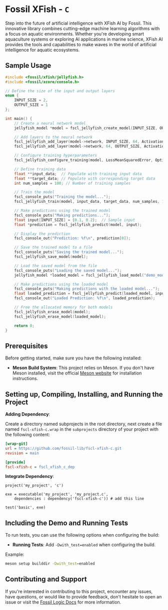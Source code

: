 # Fossil XFish - `C`

Step into the future of artificial intelligence with XFish AI by Fossil. This innovative library combines cutting-edge machine learning algorithms with a focus on aquatic environments. Whether you're developing smart aquaculture systems or exploring AI applications in marine science, XFish AI provides the tools and capabilities to make waves in the world of artificial intelligence for aquatic ecosystems.

## Sample Usage

```c
#include <fossil/xfish/jellyfish.h>
#include <fossil/xcore/console.h>

// Define the size of the input and output layers
enum {
    INPUT_SIZE = 2,
    OUTPUT_SIZE = 1
};

int main() {
    // Create a neural network model
    jellyfish_model *model = fscl_jellyfish_create_model(INPUT_SIZE, OUTPUT_SIZE, "demo_model");

    // Add layers to the neural network
    fscl_jellyfish_add_layer(model->network, INPUT_SIZE, 64, ActivationReLU);
    fscl_jellyfish_add_layer(model->network, 64, OUTPUT_SIZE, ActivationSigmoid);

    // Configure training hyperparameters
    fscl_jellyfish_configure_training(model, LossMeanSquaredError, OptimizerGradientDescent, 0.01);

    // Define training data
    float **input_data;  // Populate with training input data
    float **target_data; // Populate with corresponding target data
    int num_samples = 100; // Number of training samples

    // Train the model
    fscl_console_puts("Training the model...");
    fscl_jellyfish_train(model, input_data, target_data, num_samples, 100, 32);

    // Make predictions using the trained model
    fscl_console_puts("Making predictions...");
    float input[INPUT_SIZE] = {0.1, 0.2};  // Sample input
    float *prediction = fscl_jellyfish_predict(model, input);

    // Display the prediction
    fscl_console_out("Prediction: %f\n", prediction[0]);

    // Save the trained model to a file
    fscl_console_puts("Saving the trained model...");
    fscl_jellyfish_save_model(model);

    // Load the saved model from the file
    fscl_console_puts("Loading the saved model...");
    jellyfish_model *loaded_model = fscl_jellyfish_load_model("demo_model");

    // Make predictions using the loaded model
    fscl_console_puts("Making predictions with the loaded model...");
    float loaded_prediction = fscl_jellyfish_predict(loaded_model, input)[0];
    fscl_console_out("Loaded Prediction: %f\n", loaded_prediction);

    // Free the allocated memory for both models
    fscl_jellyfish_erase_model(model);
    fscl_jellyfish_erase_model(loaded_model);

    return 0;
}
```

## Prerequisites

Before getting started, make sure you have the following installed:

- **Meson Build System**: This project relies on Meson. If you don't have Meson installed, visit the official [Meson website](https://mesonbuild.com/Getting-meson.html) for installation instructions.

## Setting up, Compiling, Installing, and Running the Project

**Adding Dependency**:

Create a directory named subprojects in the root directory, next create a file named `fscl-xfish-c.wrap` in the `subprojects` directory of your project with the following content:

   ```ini
   [wrap-git]
   url = https://github.com/fossil-lib/fscl-xfish-c.git
   revision = main
   
   [provide]
   fscl-xfish-c = fscl_xfish_c_dep
   ```

**Integrate Dependency**:
   ```meson
   project('my_project', 'c')

   exe = executable('my_project', 'my_project.c',
       dependencies : dependency('fscl-xfish-c')) # add this line

   test('basic', exe)
   ```

## Including the Demo and Running Tests

To run tests, you can use the following options when configuring the build:

- **Running Tests**: Add `-Dwith_test=enabled` when configuring the build.

Example:

```zsh
meson setup builddir -Dwith_test=enabled
```

## Contributing and Support

If you're interested in contributing to this project, encounter any issues, have questions, or would like to provide feedback, don't hesitate to open an issue or visit the [Fossil Logic Docs](https://fossillogic.com/the-docs) for more information.
